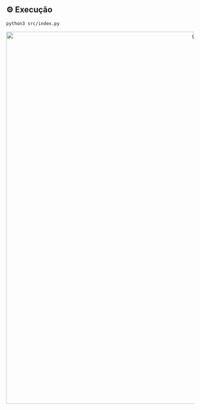 ## ⚙ Execução

```bash
python3 src/index.py
```

<p align="center">
  <img alt="gif" title="Gif App" src="./gif.gif" width ="1000"/>
</p>
